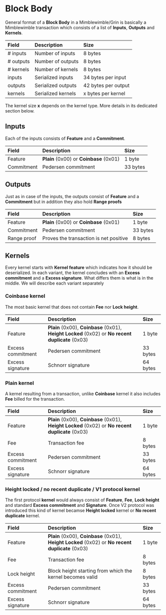# Block Body

General format of a **Block Body** in a Mimblewimble/Grin is basically a Mimblewimble transaction which consists of a list of **Inputs**, **Outputs** and **Kernels**.

| Field         | Description           | Size                 |
|:--------------|:----------------------|:---------------------|
| # inputs      | Number of inputs      | 8 bytes              |
| # outputs     | Number of outputs     | 8 bytes              |
| # kernels     | Number of kernels     | 8 bytes              |
| inputs        | Serialized inputs     | 34 bytes per input   |
| outputs       | Serialized outputs    | 42 bytes per output  |
| kernels       | Serialized kernels    | x bytes per kernel   |

The kernel size **x** depends on the kernel type. More details in its dedicated section below.

## Inputs

Each of the inputs consists of **Feature** and a **Commitment**.

| Field         | Description                             | Size                |
|:--------------|:----------------------------------------|:--------------------|
| Feature       | **Plain** (0x00) or **Coinbase** (0x01) | 1 byte              |
| Commitment    | Pedersen commitment                     | 33 bytes            |

## Outputs

Just as in case of the inputs, the outputs consist of **Feature** and a **Commitment** but in addition they also hold **Range proofs**

| Field         | Description                             | Size                |
|:--------------|:----------------------------------------|:--------------------|
| Feature       | **Plain** (0x00) or **Coinbase** (0x01) | 1 byte              |
| Commitment    | Pedersen commitment                     | 33 bytes            |
| Range proof   | Proves the transaction is net positive  | 8 bytes             |

## Kernels

Every kernel starts with **Kernel feature** which indicates how it should be deserialized. In each variant, the kernel concludes with an **Excess commitment** and a **Excess signature**. What differs them is what is in the middle. We will describe each variant separately

### Coinbase kernel

The most basic kernel that does not contain **Fee** nor **Lock height**.

| Field             | Description                                                                                       | Size                |
|:------------------|:--------------------------------------------------------------------------------------------------|:--------------------|
| Feature           | **Plain** (0x00), **Coinbase** (0x01), **Height Locked** (0x02) or **No recent duplicate** (0x03) | 1 byte              |
| Excess commitment | Pedersen commitment                                                                               | 33 bytes            |
| Excess signature  | Schnorr signature                                                                                 | 64 bytes            |

### Plain kernel

A kernel resulting from a transaction, unlike **Coinbase** kernel it also includes **Fee** billed for the transaction.

| Field             | Description                                                                                       | Size                |
|:------------------|:--------------------------------------------------------------------------------------------------|:--------------------|
| Feature           | **Plain** (0x00), **Coinbase** (0x01), **Height Locked** (0x02) or **No recent duplicate** (0x03) | 1 byte              |
| Fee               | Transaction fee                                                                                   | 8 bytes             |
| Excess commitment | Pedersen commitment                                                                               | 33 bytes            |
| Excess signature  | Schnorr signature                                                                                 | 64 bytes            |

### Height locked / no recent duplicate / V1 protocol kernel

The first protocol **kernel** would always consist of **Feature**, **Fee**, **Lock height** and standard **Excess commitment** and **Signature**. Once V2 protocol was introduced this kind of kernel becamse **Height locked** kernel or **No recent duplicate** kernel.

| Field             | Description                                                                                       | Size                |
|:------------------|:--------------------------------------------------------------------------------------------------|:--------------------|
| Feature           | **Plain** (0x00), **Coinbase** (0x01), **Height Locked** (0x02) or **No recent duplicate** (0x03) | 1 byte              |
| Fee               | Transaction fee                                                                                   | 8 bytes             |
| Lock height       | Block height starting from which the kernel becomes valid                                         | 8 bytes             |
| Excess commitment | Pedersen commitment                                                                               | 33 bytes            |
| Excess signature  | Schnorr signature                                                                                 | 64 bytes            |
